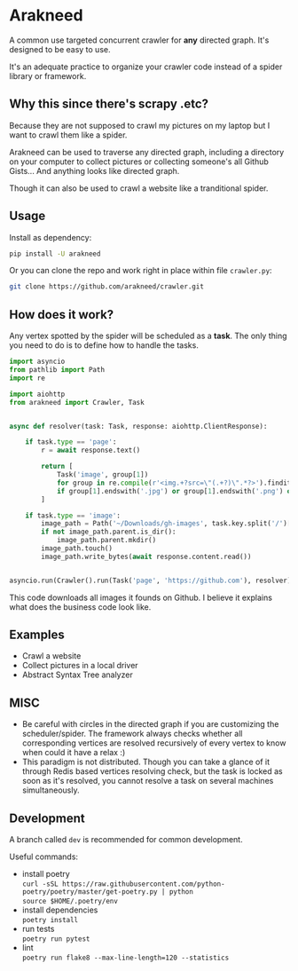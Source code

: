 # Arakneed

A common use targeted concurrent crawler for **any** directed graph. It's designed to be easy to use.

It's an adequate practice to organize your crawler code instead of a spider library or framework.

## Why this since there's scrapy .etc?

Because they are not supposed to crawl my pictures on my laptop but I want to crawl them like a spider.

Arakneed can be used to traverse any directed graph, including a directory on your computer to collect pictures or collecting someone's all Github Gists... And anything looks like directed graph.

Though it can also be used to crawl a website like a tranditional spider.

## Usage

Install as dependency:

```sh
pip install -U arakneed
```

Or you can clone the repo and work right in place within file `crawler.py`:

```sh
git clone https://github.com/arakneed/crawler.git
```

## How does it work?

Any vertex spotted by the spider will be scheduled as a **task**. The only thing you need to do is to define how to handle the tasks.

```python
import asyncio
from pathlib import Path
import re

import aiohttp
from arakneed import Crawler, Task


async def resolver(task: Task, response: aiohttp.ClientResponse):

    if task.type == 'page':
        r = await response.text()

        return [
            Task('image', group[1])
            for group in re.compile(r'<img.+?src=\"(.+?)\".*?>').finditer(r)
            if group[1].endswith('.jpg') or group[1].endswith('.png') or group[1].endswith('.svg')
        ]

    if task.type == 'image':
        image_path = Path('~/Downloads/gh-images', task.key.split('/')[-1]).expanduser()
        if not image_path.parent.is_dir():
            image_path.parent.mkdir()
        image_path.touch()
        image_path.write_bytes(await response.content.read())


asyncio.run(Crawler().run(Task('page', 'https://github.com'), resolver))
```

This code downloads all images it founds on Github. I believe it explains what does the business code look like.

## Examples

- Crawl a website
- Collect pictures in a local driver
- Abstract Syntax Tree analyzer

## MISC

- Be careful with circles in the directed graph if you are customizing the scheduler/spider. The framework always checks whether all corresponding vertices are resolved recursively of every vertex to know when could it have a relax :)
- This paradigm is not distributed. Though you can take a glance of it through Redis based vertices resolving check, but the task is locked as soon as it's resolved, you cannot resolve a task on several machines simultaneously.

## Development

A branch called `dev` is recommended for common development.

Useful commands:

- install poetry  
  `curl -sSL https://raw.githubusercontent.com/python-poetry/poetry/master/get-poetry.py | python`  
  `source $HOME/.poetry/env`
- install dependencies  
  `poetry install`
- run tests  
  `poetry run pytest`
- lint  
  `poetry run flake8 --max-line-length=120 --statistics`
